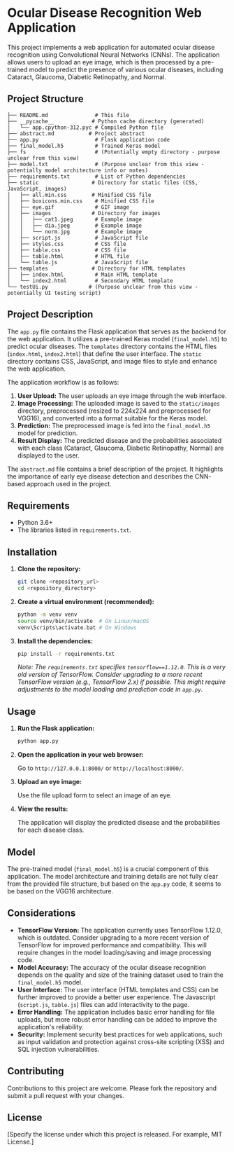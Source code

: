 # Ocular Disease Recognition Web Application

This project implements a web application for automated ocular disease recognition using Convolutional Neural Networks (CNNs). The application allows users to upload an eye image, which is then processed by a pre-trained model to predict the presence of various ocular diseases, including Cataract, Glaucoma, Diabetic Retinopathy, and Normal.

## Project Structure

```
├── README.md               # This file
├── __pycache__            # Python cache directory (generated)
│   └── app.cpython-312.pyc # Compiled Python file
├── abstract.md           # Project abstract
├── app.py                  # Flask application code
├── final_model.h5          # Trained Keras model
├── fs                      # (Potentially empty directory - purpose unclear from this view)
├── model.txt               # (Purpose unclear from this view - potentially model architecture info or notes)
├── requirements.txt        # List of Python dependencies
├── static                 # Directory for static files (CSS, JavaScript, images)
│   ├── all.min.css        # Minified CSS file
│   ├── boxicons.min.css    # Minified CSS file
│   ├── eye.gif             # GIF image
│   ├── images             # Directory for images
│   │   ├── cat1.jpeg       # Example image
│   │   ├── dia.jpeg        # Example image
│   │   └── norm.jpg        # Example image
│   ├── script.js           # JavaScript file
│   ├── styles.css          # CSS file
│   ├── table.css           # CSS file
│   ├── table.html          # HTML file
│   └── table.js            # JavaScript file
├── templates              # Directory for HTML templates
│   ├── index.html          # Main HTML template
│   └── index2.html         # Secondary HTML template
└── testUi.py             # (Purpose unclear from this view - potentially UI testing script)
```

## Project Description

The `app.py` file contains the Flask application that serves as the backend for the web application.  It utilizes a pre-trained Keras model (`final_model.h5`) to predict ocular diseases. The `templates` directory contains the HTML files (`index.html`, `index2.html`) that define the user interface.  The `static` directory contains CSS, JavaScript, and image files to style and enhance the web application.

The application workflow is as follows:

1.  **User Upload:** The user uploads an eye image through the web interface.
2.  **Image Processing:** The uploaded image is saved to the `static/images` directory, preprocessed (resized to 224x224 and preprocessed for VGG16), and converted into a format suitable for the Keras model.
3.  **Prediction:** The preprocessed image is fed into the `final_model.h5` model for prediction.
4.  **Result Display:** The predicted disease and the probabilities associated with each class (Cataract, Glaucoma, Diabetic Retinopathy, Normal) are displayed to the user.

The `abstract.md` file contains a brief description of the project.  It highlights the importance of early eye disease detection and describes the CNN-based approach used in the project.

## Requirements

*   Python 3.6+
*   The libraries listed in `requirements.txt`.

## Installation

1.  **Clone the repository:**

    ```bash
    git clone <repository_url>
    cd <repository_directory>
    ```

2.  **Create a virtual environment (recommended):**

    ```bash
    python -m venv venv
    source venv/bin/activate  # On Linux/macOS
    venv\Scripts\activate.bat # On Windows
    ```

3.  **Install the dependencies:**

    ```bash
    pip install -r requirements.txt
    ```

    *Note:  The `requirements.txt` specifies `tensorflow==1.12.0`.  This is a very old version of TensorFlow.  Consider upgrading to a more recent TensorFlow version (e.g., TensorFlow 2.x) if possible.  This might require adjustments to the model loading and prediction code in `app.py`.*

## Usage

1.  **Run the Flask application:**

    ```bash
    python app.py
    ```

2.  **Open the application in your web browser:**

    Go to `http://127.0.0.1:8000/` or `http://localhost:8000/`.

3.  **Upload an eye image:**

    Use the file upload form to select an image of an eye.

4.  **View the results:**

    The application will display the predicted disease and the probabilities for each disease class.

## Model

The pre-trained model (`final_model.h5`) is a crucial component of this application.  The model architecture and training details are not fully clear from the provided file structure, but based on the `app.py` code, it seems to be based on the VGG16 architecture.

## Considerations

*   **TensorFlow Version:**  The application currently uses TensorFlow 1.12.0, which is outdated.  Consider upgrading to a more recent version of TensorFlow for improved performance and compatibility. This will require changes in the model loading/saving and image processing code.
*   **Model Accuracy:**  The accuracy of the ocular disease recognition depends on the quality and size of the training dataset used to train the `final_model.h5` model.
*   **User Interface:** The user interface (HTML templates and CSS) can be further improved to provide a better user experience.  The Javascript (`script.js`, `table.js`) files can add interactivity to the page.
*   **Error Handling:**  The application includes basic error handling for file uploads, but more robust error handling can be added to improve the application's reliability.
*   **Security:** Implement security best practices for web applications, such as input validation and protection against cross-site scripting (XSS) and SQL injection vulnerabilities.

## Contributing

Contributions to this project are welcome.  Please fork the repository and submit a pull request with your changes.

## License

[Specify the license under which this project is released. For example, MIT License.]
